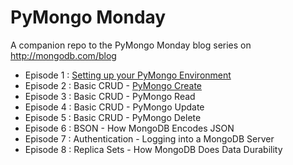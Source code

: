 # PyMongo Monday
A companion repo to the PyMongo Monday blog series on http://mongodb.com/blog

* Episode 1 : [Setting up your PyMongo Environment](https://github.com/jdrumgoole/PyMongo-Monday/blob/master/ep001-SettingUpYourPyMongoEnvironment.md)
* Episode 2 : Basic CRUD - [PyMongo Create]()
* Episode 3 : Basic CRUD - PyMongo Read
* Episode 4 : Basic CRUD - PyMongo Update
* Episode 5 : Basic CRUD - PyMongo Delete
* Episode 6 : BSON - How MongoDB Encodes JSON
* Episode 7 : Authentication - Logging into a MongoDB Server
* Episode 8 : Replica Sets - How MongoDB Does Data Durability
